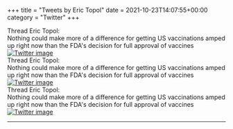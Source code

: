 +++
title = "Tweets by Eric Topol" 
date = 2021-10-23T14:07:55+00:00
category = "Twitter"
+++
<div class="tweet"> 
<div class="profile"> 
Thread Eric Topol: 
</div> 
<div class="tweet-content">Nothing could make more of a difference for getting US vaccinations amped up right now than the FDA's decision for full approval of vaccines</div></div><a href="FCY7ZtQVQAAsg7D.jpg"  ><img src="FCY7ZtQVQAAsg7D.jpg" alt="Twitter image" ></img></a><div class="tweet"> 
<div class="profile"> 
Thread Eric Topol: 
</div> 
<div class="tweet-content">Nothing could make more of a difference for getting US vaccinations amped up right now than the FDA's decision for full approval of vaccines</div></div><a href="FCY-FA5UYAIJM4s.jpg"  ><img src="FCY-FA5UYAIJM4s.jpg" alt="Twitter image" ></img></a><div class="tweet"> 
<div class="profile"> 
Thread Eric Topol: 
</div> 
<div class="tweet-content">Nothing could make more of a difference for getting US vaccinations amped up right now than the FDA's decision for full approval of vaccines</div></div><a href="FCZGgfsVcAQzVe4.jpg"  ><img src="FCZGgfsVcAQzVe4.jpg" alt="Twitter image" ></img></a>

---